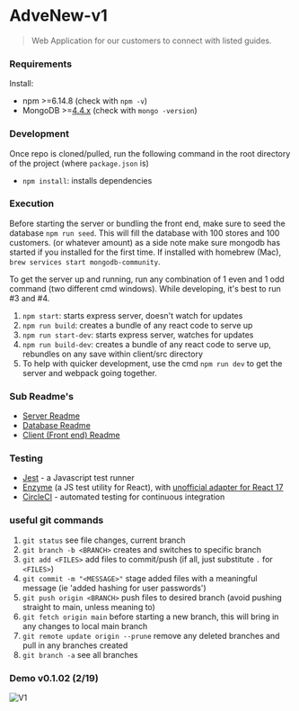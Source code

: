 # AdveNew-v1
> Web Application for our customers to connect with listed guides.

### Requirements
Install: 
- npm >=6.14.8 (check with `npm -v`)
- MongoDB >=[4.4.x](https://mongoosejs.com/docs/compatibility.html) (check with `mongo -version`)

### Development
Once repo is cloned/pulled, run the following command in the root directory of the project (where `package.json` is)
- `npm install`: installs dependencies

### Execution
Before starting the server or bundling the front end, make sure to seed the database `npm run seed`. This will fill the database with 100 stores and 100 customers. (or whatever amount) as a side note make sure mongodb has started if you installed for the first time. If installed with homebrew (Mac), `brew services start mongodb-community`.

To get the server up and running, run any combination of 1 even and 1 odd command (two different cmd windows). While developing, it's best to run #3 and #4.
1. `npm start`: starts express server, doesn't watch for updates
2. `npm run build`: creates a bundle of any react code to serve up
3. `npm run start-dev`: starts express server, watches for updates
4. `npm run build-dev`: creates a bundle of any react code to serve up, rebundles on any save within client/src directory
5. To help with quicker development, use the cmd `npm run dev` to get the server and webpack going together.

### Sub Readme's
- [Server Readme](/server/README.md)
- [Database Readme](/database/README.md)
- [Client (Front end) Readme](/client/README.md)

### Testing
- [Jest](https://jestjs.io/) - a Javascript test runner
- [Enzyme](https://enzymejs.github.io/enzyme/) (a JS test utility for React), with [unofficial adapter for React 17](https://www.npmjs.com/package/@wojtekmaj/enzyme-adapter-react-17)
- [CircleCI](https://circleci.com/docs/) - automated testing for continuous integration

### useful git commands
1. `git status` see file changes, current branch
2. `git branch -b <BRANCH>` creates and switches to specific branch
2. `git add <FILES>` add files to commit/push (if all, just substitute `.` for `<FILES>`)
3. `git commit -m "<MESSAGE>"` stage added files with a meaningful message (ie 'added hashing for user passwords')
4. `git push origin <BRANCH>` push files to desired branch (avoid pushing straight to main, unless meaning to)
5. `git fetch origin main` before starting a new branch, this will bring in any changes to local main branch
5. `git remote update origin --prune` remove any deleted branches and pull in any branches created
8. `git branch -a` see all branches

### Demo v0.1.02 (2/19)
![V1](demo/v1_2-29_homepage.png)
